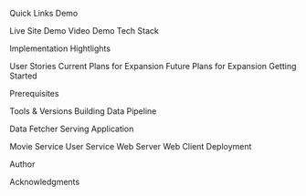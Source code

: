 Quick Links
Demo

Live Site Demo
Video Demo
Tech Stack

Implementation Hightlights

User Stories
Current Plans for Expansion
Future Plans for Expansion
Getting Started

Prerequisites

Tools & Versions
Building Data Pipeline

Data Fetcher
Serving Application

Movie Service
User Service
Web Server
Web Client
Deployment

Author

Acknowledgments
